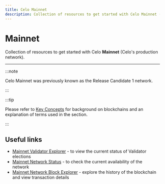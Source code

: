 ```yaml
---
title: Celo Mainnet
description: Collection of resources to get started with Celo Mainnet (Celo's production network).
---
```


# Mainnet

Collection of resources to get started with Celo **Mainnet** (Celo's production network).

___

:::note

Celo Mainnet was previously known as the Release Candidate 1 network.

:::

:::tip

Please refer to [Key Concepts](/overview#background-and-key-concepts) for background on blockchains and an explanation of terms used in the section.

:::
## Useful links

- [Mainnet Validator Explorer](https://validators.celo.org/) - to view the current status of Validator elections
- [Mainnet Network Status](https://stats.celo.org/) - to check the current availability of the network
- [Mainnet Network Block Explorer](http://explorer.celo.org/) - explore the history of the blockchain and view transaction details
